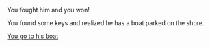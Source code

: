 You fought him and you won!

You found some keys and realized he has a boat parked on the shore.

[You go to his boat](../situations/boatending.md)